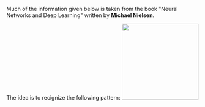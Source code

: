 Much of the information given below is taken from the book "Neural Networks and Deep Learning" written by **Michael Nielsen**. 


The idea is to recignize the following pattern: <img src="[https://user-images.githubusercontent.com/link-to-your-image.png](https://github.com/victoriazinkovich/ML-Exercises/assets/78615928/f801faf4-d900-4d85-afd1-d3a81347a28c)https://github.com/victoriazinkovich/ML-Exercises/assets/78615928/f801faf4-d900-4d85-afd1-d3a81347a28c" width="200" />
